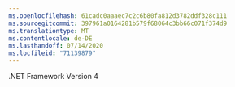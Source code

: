 ```yaml
---
ms.openlocfilehash: 61cadc0aaaec7c2c6b80fa812d3782ddf328c111
ms.sourcegitcommit: 397961a0164281b579f68064c3bb66c071f374d9
ms.translationtype: MT
ms.contentlocale: de-DE
ms.lasthandoff: 07/14/2020
ms.locfileid: "71139879"
---
```

.NET Framework Version 4